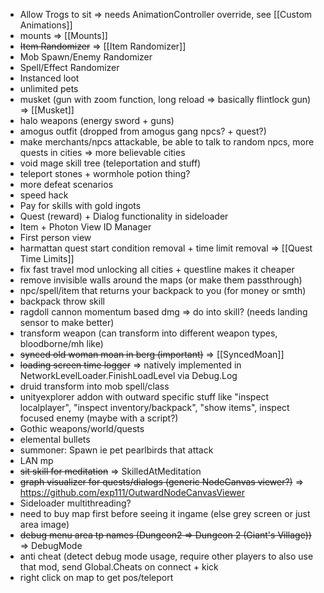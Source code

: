 * Allow Trogs to sit => needs AnimationController override, see [[Custom Animations]]
* mounts => [[Mounts]]
* ~~Item Randomizer~~ => [[Item Randomizer]]
* Mob Spawn/Enemy Randomizer
* Spell/Effect Randomizer
* Instanced loot
* unlimited pets
* musket (gun with zoom function, long reload => basically flintlock gun) => [[Musket]]
* halo weapons (energy sword + guns)
* amogus outfit (dropped from amogus gang npcs? + quest?)
* make merchants/npcs attackable, be able to talk to random npcs, more quests in cities => more believable cities
* void mage skill tree (teleportation and stuff)
* teleport stones + wormhole potion thing?
* more defeat scenarios
* speed hack
* Pay for skills with gold ingots
* Quest (reward) + Dialog functionality in sideloader
* Item + Photon View ID Manager
* First person view
* harmattan quest start condition removal + time limit removal => [[Quest Time Limits]]
* fix fast travel mod unlocking all cities + questline makes it cheaper
* remove invisible walls around the maps (or make them passthrough)
* npc/spell/item that returns your backpack to you (for money or smth)
* backpack throw skill
* ragdoll cannon momentum based dmg => do into skill? (needs landing sensor to make better)
* transform weapon (can transform into different weapon types, bloodborne/mh like)
* ~~synced old woman moan in berg (important)~~ => [[SyncedMoan]]
* ~~loading screen time logger~~ => natively implemented in NetworkLevelLoader.FinishLoadLevel via Debug.Log
* druid transform into mob spell/class
* unityexplorer addon with outward specific stuff like "inspect localplayer", "inspect inventory/backpack", "show items", inspect focused enemy (maybe with a script?)
* Gothic weapons/world/quests
* elemental bullets
* summoner: Spawn ie pet pearlbirds that attack
* LAN mp
* ~~sit skill for meditation~~ => SkilledAtMeditation
* ~~graph visualizer for quests/dialogs (generic NodeCanvas viewer?)~~ => https://github.com/exp111/OutwardNodeCanvasViewer
* Sideloader multithreading?
* need to buy map first before seeing it ingame (else grey screen or just area image)
* ~~debug menu area tp names (Dungeon2 => Dungeon 2 (Giant's Village))~~ => DebugMode
* anti cheat (detect debug mode usage, require other players to also use that mod, send Global.Cheats on connect + kick
* right click on map to get pos/teleport